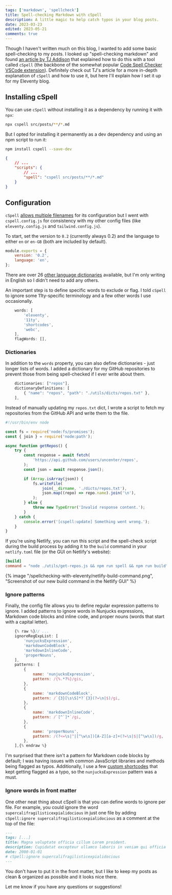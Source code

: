 ```yaml
---
tags: ['markdown', 'spellcheck']
title: Spell-checking Markdown with cSpell
description: A little magic to help catch typos in your blog posts.
date: 2023-03-23
edited: 2023-05-21
comments: true
---
```


Though I haven't written much on this blog, I wanted to add some basic spell-checking to my posts. I looked up "spell-checking markdown" and found [an article by TJ Addison](https://tjaddison.com/blog/2021/02/spell-checking-your-markdown-blog-posts-with-cspell/) that explained how to do this with a tool called `cSpell` (the backbone of the somewhat popular [Code Spell Checker VSCode extension](https://marketplace.visualstudio.com/items?itemName=streetsidesoftware.code-spell-checker)). Definitely check out TJ's article for a more in-depth explanation of `cSpell` and how to use it, but here I'll explain how I set it up for my Eleventy blog.

## Installing cSpell

You can use `cSpell` without installing it as a dependency by running it with `npx`:

```sh
npx cspell src/posts/**/*.md
```

But I opted for installing it permanently as a dev dependency and using an npm script to run it:

```sh
npm install cspell --save-dev
```

```json
{
	// ...
	"scripts": {
		// ...
		"spell": "cspell src/posts/**/*.md"
	}
}
```

## Configuration

`cSpell` [allows multiple filenames](http://cspell.org/configuration/#configuration) for its configuration but I went with `cspell.config.js` for consistency with my other config files (like `eleventy.config.js` and `tailwind.config.js`).

To start, set the version to `0.2` (currently always 0.2) and the language to either `en` or `en-GB` (both are included by default).

```js
module.exports = {
	version: '0.2',
	language: 'en',
};
```

There are over 26 [other language dictionaries](https://github.com/streetsidesoftware/cspell-dicts) available, but I'm only writing in English so I didn't need to add any others.

An important step is to define specific words to exclude or flag. I told `cSpell` to ignore some 11ty-specific terminology and a few other words I use occasionally.

```js
	words: [
		'eleventy',
		'11ty',
		'shortcodes',
		'webc',
	],
	flagWords: [],
```

### Dictionaries

In addition to the `words` property, you can also define dictionaries - just longer lists of words. I added a dictionary for my GitHub repositories to prevent those from being spell-checked if I ever write about them.

```js
	dictionaries: ["repos"],
	dictionaryDefinitions: [
		{ "name": "repos", "path": "./utils/dicts/repos.txt" },
	],
```

Instead of manually updating my `repos.txt` dict, I wrote a script to fetch my repositories from the GitHub API and write them to the file.

```js
#!/usr/bin/env node

const fs = require('node:fs/promises');
const { join } = require('node:path');

async function getRepos() {
	try {
		const response = await fetch(
			'https://api.github.com/users/uncenter/repos',
		);
		const json = await response.json();

		if (Array.isArray(json)) {
			fs.writeFile(
				join(__dirname, './dicts/repos.txt'),
				json.map((repo) => repo.name).join('\n'),
			);
		} else {
			throw new TypeError('Invalid response content.');
		}
	} catch {
		console.error('[cspell:update] Something went wrong.');
	}
}
```

If you're using Netlify, you can run this script and the spell-check script during the build process by adding it to the `build` command in your `netlify.toml` file (or the GUI on Netlify's website):

```toml
[build]
command = "node ./utils/get-repos.js && npm run spell && npm run build"
```

{% image "/spellchecking-with-eleventy/netlify-build-command.png", "Screenshot of our new build command in the Netlify GUI" %}

### Ignore patterns

Finally, the config file allows you to define regular expression patterns to ignore. I added patterns to ignore words in Nunjucks expressions, Markdown code blocks and inline code, and proper nouns (words that start with a capital letter).

```js
	{% raw %}// ...
	ignoreRegExpList: [
		'nunjucksExpression',
		'markdownCodeBlock',
		'markdownInlineCode',
		'properNouns',
	],
	patterns: [
		{
			name: 'nunjucksExpression',
			pattern: /{%.*?%}/gis,
		},
		{
			name: 'markdownCodeBlock',
			pattern: /`{3}[\s\S]*?`{3}(?=\n|$)/gi,
		},
		{
			name: 'markdownInlineCode',
			pattern: /`[^`]*`/gi,
		},
		{
			name: 'properNouns',
			pattern: /(?<=\s|^|[^\w\s])[A-Z][a-z]+(?=\s|$|[^\w\s])/g,
		},
	],{% endraw %}
```

I'm surprised that there isn't a pattern for Markdown code blocks by default; I was having issues with common JavaScript libraries and methods being flagged as typos. Additionally, I use a few [custom shortcodes](https://www.11ty.dev/docs/shortcodes/) that kept getting flagged as a typo, so the `nunjucksExpression` pattern was a must.

### Ignore words in front matter

One other neat thing about cSpell is that you can define words to ignore per file. For example, you could ignore the word `supercalifragilisticexpialidocious` in just one file by adding `cSpell:ignore supercalifragilisticexpialidocious` as a comment at the top of the file:

```md
---
tags: [...]
title: Magna voluptate officia cillum Lorem proident.
description: Cupidatat excepteur ullamco laboris in veniam qui officia tempor aliquip et commodo.
date: 2000-01-01
# cSpell:ignore supercalifragilisticexpialidocious
---
```

You don't have to put it in the front matter, but I like to keep my posts as clean & organized as possible and it looks nice there.

Let me know if you have any questions or suggestions!
